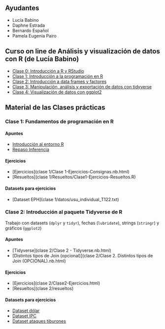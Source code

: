 ## Ayudantes

- Lucía Babino
- Daphne Estrada
- Bernardo Español
- Pamela Eugenia Pairo

## Curso on line de Análisis y visualización de datos con R (de Lucía Babino)
- [Clase 0: Introducción a R y RStudio](https://www.youtube.com/watch?v=CwMMtc9T6bA&list=PLYqQ3ecJzraGAcMR3V7hXddbrabB4q0i0)
- [Clase 1: Introducción a la programación en R](https://www.youtube.com/watch?v=ZFRdEmVe0JY&list=PLYqQ3ecJzraHY7nx2eraUPkMs2DYQLgtK)
- [Clase 2: Introducción a data frames y factores](https://www.youtube.com/watch?v=dYwPFQW3h1o&list=PLYqQ3ecJzraESiG-YcQ0FUZi26dHBSnzx)
- [Clase 3: Manipulación, análisis y exportación de datos con tidyverse](https://www.youtube.com/watch?v=OTttYM-oaGA&list=PLYqQ3ecJzraETao-jyb4VMO-5bhhPoX4G)
- [Clase 4: Visualización de datos con ggplot2](https://www.youtube.com/watch?v=qVSQ1HmvS4M&list=PLYqQ3ecJzraFraZdrOi05kx76aH7Cbz5H)

## Material de las Clases prácticas

### Clase 1: Fundamentos de programación en R

#### Apuntes

- [Introducción al entorno R](https://eea-uba.github.io/EEA-2025/clase%201/repaso_r.html)
- [Repaso Inferencia](https://github.com/eea-uba/EEA-2025/blob/main/clase%201/repaso.pdf)
  
#### Ejercicios

- [Ejercicios](clase 1/Clase 1-Ejercicios-Consignas.nb.html)
- [Resueltos](clase 1/Resueltos/Clase1-Ejercicios-Resueltos.R)

#### Datasets para ejercicios
- [Dataset EPH](clase 1/datos/usu_individual_T122.txt)

### Clase 2: Introducción al paquete Tidyverse de R

Trabajo con datasets (`dplyr` y  `tidyr`), fechas (`lubridate`), strings (`stringr`) y gráficos (`ggplot2`)

#### Apuntes

- [Tidyverse](clase 2/Clase 2 - Tidyverse.nb.html)
- [Distintos tipos de Join (opcional)](clase 2/Clase 2. Distintos tipos de Join (OPCIONAL).nb.html)

#### Ejercicios

- [Ejercicios](clase 2/Clase2-Ejercicios.html)
- [Resueltos](clase 2/resueltos)

#### Datasets para ejercicios

- [Dataset dólar](datos/dolar_oficial_ambito.csv)
- [Dataset IPC](datos/ipc-mensual.csv)
- [Dataset ataques tiburones](datos/ataques_tiburones.csv)

  


